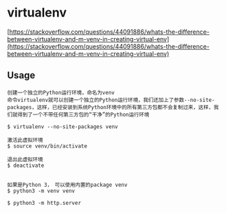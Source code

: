 # virtualenv

[https://stackoverflow.com/questions/44091886/whats-the-difference-between-virtualenv-and-m-venv-in-creating-virtual-env](https://stackoverflow.com/questions/44091886/whats-the-difference-between-virtualenv-and-m-venv-in-creating-virtual-env)

## Usage

    创建一个独立的Python运行环境，命名为venv
    命令virtualenv就可以创建一个独立的Python运行环境，我们还加上了参数--no-site-packages，这样，已经安装到系统Python环境中的所有第三方包都不会复制过来，这样，我们就得到了一个不带任何第三方包的“干净”的Python运行环境

    $ virtualenv --no-site-packages venv

    激活此虚拟环境
    $ source venv/bin/activate

    退出此虚拟环境
    $ deactivate


    如果是Python 3，　可以使用内置的package venv
    $ python3 -m venv venv

    $ python3 -m http.server
